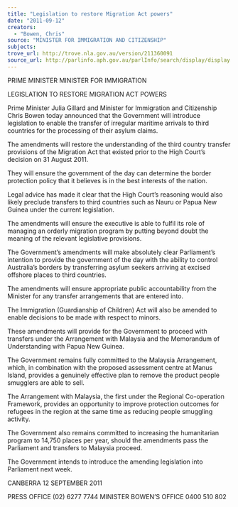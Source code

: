```yaml
---
title: "Legislation to restore Migration Act powers"
date: "2011-09-12"
creators:
  - "Bowen, Chris"
source: "MINISTER FOR IMMIGRATION AND CITIZENSHIP"
subjects:
trove_url: http://trove.nla.gov.au/version/211360091
source_url: http://parlinfo.aph.gov.au/parlInfo/search/display/display.w3p;query=Id%3A%22media/pressrel/1078772%22
---
```


 PRIME MINISTER  MINISTER FOR IMMIGRATION   

 LEGISLATION TO RESTORE MIGRATION ACT POWERS   

 Prime Minister Julia Gillard and Minister for Immigration and Citizenship  Chris Bowen today announced that the Government will introduce legislation to  enable the transfer of irregular maritime arrivals to third countries for the  processing of their asylum claims.   

 The amendments will restore the understanding of the third country transfer  provisions of the Migration Act that existed prior to the High Court’s decision on  31 August 2011.   

 They will ensure the government of the day can determine the border protection  policy that it believes is in the best interests of the nation.   

 Legal advice has made it clear that the High Court’s reasoning would also likely  preclude transfers to third countries such as Nauru or Papua New Guinea under  the current legislation.   

 The amendments will ensure the executive is able to fulfil its role of managing an  orderly migration program by putting beyond doubt the meaning of the relevant  legislative provisions.   

 The Government’s amendments will make absolutely clear Parliament’s intention  to provide the government of the day with the ability to control Australia’s borders  by transferring asylum seekers arriving at excised offshore places to third  countries.   

 The amendments will ensure appropriate public accountability from the Minister  for any transfer arrangements that are entered into.    

 The Immigration (Guardianship of Children) Act will also be amended to enable  decisions to be made with respect to minors.    

 These amendments will provide for the Government to proceed with transfers  under the Arrangement with Malaysia and the Memorandum of Understanding  with Papua New Guinea.   

 The Government remains fully committed to the Malaysia Arrangement, which, in  combination with the proposed assessment centre at Manus Island, provides a  genuinely effective plan to remove the product people smugglers are able to sell.   

 The Arrangement with Malaysia, the first under the Regional Co-operation  Framework, provides an opportunity to improve protection outcomes for refugees  in the region at the same time as reducing people smuggling activity.   

 The Government also remains committed to increasing the humanitarian  program to 14,750 places per year, should the amendments pass the Parliament  and transfers to Malaysia proceed.   

 The Government intends to introduce the amending legislation into Parliament  next week.   

 CANBERRA  12 SEPTEMBER 2011   

 PRESS OFFICE (02) 6277 7744  MINISTER BOWEN’S OFFICE 0400 510 802   


